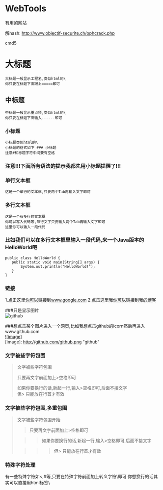 WebTools
========

有用的网站

解hash:
http://www.objectif-securite.ch/ophcrack.php

cmd5









大标题  
===================================  
    大标题一般显示工程名,类似html的\
    你只要在标题下面跟上=====即可  

中标题  
-----------------------------------  
    中标题一般显示重点项,类似html的\
    你只要在标题下面输入------即可  

### 小标题  
    小标题类似html的\
    小标题的格式如下 ### 小标题
    注意#和标题字符中间要有空格  

### 注意!!!下面所有语法的提示我都先用小标题提醒了!!!   

### 单行文本框  
    这是一个单行的文本框,只要两个Tab再输入文字即可  

### 多行文本框    
    这是一个有多行的文本框  
    你可以写入代码等,每行文字只要输入两个Tab再输入文字即可  
    这里你可以输入一段代码  

### 比如我们可以在多行文本框里输入一段代码,来一个Java版本的HelloWorld吧  

    public class HelloWorld {  
       public static void main(String[] args) {  
           System.out.println("HelloWorld!");  
       }  
    }  

### 链接  
1.[点击这里你可以链接到www.google.com](http://www.google.com)
2.[点击这里我你可以链接到我的博客](http://guoyunsky.iteye.com)

###只是显示图片  
![github](http://github.com/unicorn.png "github")  

###想点击某个图片进入一个网页,比如我想点击github的icorn然后再进入www.github.com  
[![image]](http://www.github.com/)  
[image]: http://github.com/github.png "github"  

### 文字被些字符包围  
> 文字被些字符包围  
>  
> 只要再文字前面加上>空格即可  
>  
> 如果你要换行的话,新起一行,输入>空格即可,后面不接文字  
> 但> 只能放在行首才有效  

### 文字被些字符包围,多重包围  
> 文字被些字符包围开始  
>  
> > 只要再文字前面加上>空格即可  
>  
>  > > 如果你要换行的话,新起一行,输入>空格即可,后面不接文字  
>  
> > > > 但> 只能放在行首才有效  

### 特殊字符处理  
有一些特殊字符如<,#等,只要在特殊字符前面加上转义字符\即可
你想换行的话其实可以直接用html标签\
